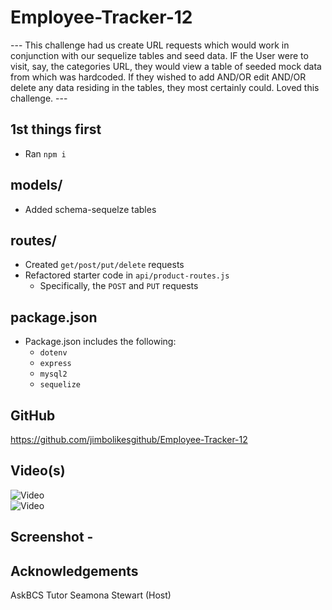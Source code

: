 # Employee-Tracker-12

--- This challenge had us create URL requests which would work in conjunction with our sequelize tables and seed data. IF the User were to visit, say, the categories URL, they would view a table of seeded mock data from which was hardcoded. If they wished to add AND/OR edit AND/OR delete any data residing in the tables, they most certainly could. Loved this challenge. ---

1st things first
----------
* Ran `npm i`


models/
----------
* Added schema-sequelze tables


routes/
----------
* Created `get/post/put/delete` requests
* Refactored starter code in `api/product-routes.js`
    - Specifically, the `POST` and `PUT` requests


package.json 
----------
* Package.json includes the following:
    - `dotenv`
    - `express`
    - `mysql2`
    - `sequelize`


GitHub 
----------
https://github.com/jimbolikesgithub/Employee-Tracker-12<br/>


Video(s)
----------
![Video]()<br/>
![Video]()<br/>


Screenshot - 
----------



Acknowledgements
----------------
AskBCS
Tutor
Seamona Stewart (Host)